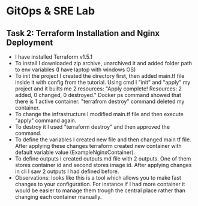 # GitOps & SRE Lab

## Task 2: Terraform Installation and Nginx Deployment

- I have installed Terraform v1.5.1
- To install I downloaded zip archive, unarchived it and added folder path to env variables (I have laptop with windows OS)
- To init the project I created the directory first, then added main.tf file inside it with config from the tutorial. Using cmd I "init" and "apply" my project and it builts me 2 resources:
"Apply complete! Resources: 2 added, 0 changed, 0 destroyed." Docker ps command showed that there is 1 active container. "terrafrom destroy" command deleted my container.
- To change the infrastructure I modified main.tf file and then execute "apply" command again.
- To destroy it I used "terraform destroy" and then approved the command.
- To define the variables I created new file and then changed main tf file. After applying these changes terraform created new container with default variable value (ExampleNginxContainer).
- To define outputs I created outputs.md file with 2 outputs. One of them stores container id and second stores image id. After applying changes in cli I saw 2 outputs I had defined before.
- Observations: looks like this is a tool which allows you to make fast changes to your configuration. For instance if I had more container it would be easier to manage them trough the central place rather than changing each container manually.
